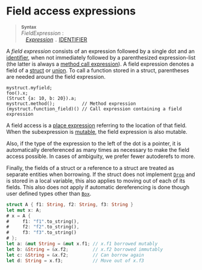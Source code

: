 # Field access expressions

> **<sup>Syntax</sup>**\
> _FieldExpression_ :\
> &nbsp;&nbsp; [_Expression_] `.` [IDENTIFIER]

A _field expression_ consists of an expression followed by a single dot and an
[identifier], when not immediately followed by a parenthesized expression-list
(the latter is always a [method call expression]). A field expression denotes a
field of a [struct] or [union]. To call a function stored in a struct,
parentheses are needed around the field expression.

<!-- ignore: needs lots of support code -->
```rust,ignore
mystruct.myfield;
foo().x;
(Struct {a: 10, b: 20}).a;
mystruct.method();          // Method expression
(mystruct.function_field)() // Call expression containing a field expression
```

A field access is a [place expression] referring to the location of that field.
When the subexpression is [mutable], the field expression is also mutable.

Also, if the type of the expression to the left of the dot is a pointer, it is
automatically dereferenced as many times as necessary to make the field access
possible. In cases of ambiguity, we prefer fewer autoderefs to more.

Finally, the fields of a struct or a reference to a struct are treated as
separate entities when borrowing. If the struct does not implement
[`Drop`](../special-types-and-traits.md#drop) and is stored in a local variable,
this also applies to moving out of each of its fields. This also does not apply
if automatic dereferencing is done though user defined types other than
[`Box`](..//special-types-and-traits.html#boxt).

```rust
struct A { f1: String, f2: String, f3: String }
let mut x: A;
# x = A {
#     f1: "f1".to_string(),
#     f2: "f2".to_string(),
#     f3: "f3".to_string()
# };
let a: &mut String = &mut x.f1; // x.f1 borrowed mutably
let b: &String = &x.f2;         // x.f2 borrowed immutably
let c: &String = &x.f2;         // Can borrow again
let d: String = x.f3;           // Move out of x.f3
```

[_Expression_]: ../expressions.md
[IDENTIFIER]: ../identifiers.md
[method call expression]: method-call-expr.md
[struct]: ../items/structs.md
[union]: ../items/unions.md
[place expression]: ../expressions.md#place-expressions-and-value-expressions
[mutable]: ../expressions.md#mutability
